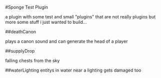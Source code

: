 #Sponge Test Plugin

a plugin with some test and small "plugins" that are not really plugins but more some stuff i just wanted to build...

##deathCanon

plays a canon sound and can generate the head of a player

##supplyDrop

falling chests from the sky

##waterLighting
entitys in water near a lighting gets damaged too